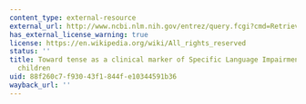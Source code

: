 ```yaml
---
content_type: external-resource
external_url: http://www.ncbi.nlm.nih.gov/entrez/query.fcgi?cmd=Retrieve&db=PubMed&dopt=Citation&list_uids=8959609
has_external_license_warning: true
license: https://en.wikipedia.org/wiki/All_rights_reserved
status: ''
title: Toward tense as a clinical marker of Specific Language Impairment in English-speaking
  children
uid: 88f260c7-f930-43f1-844f-e10344591b36
wayback_url: ''
---
```

